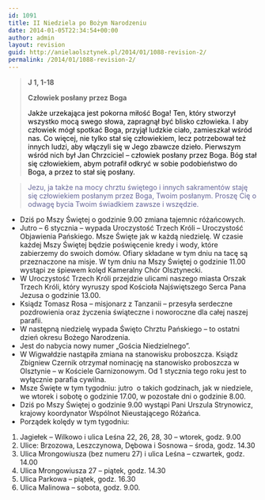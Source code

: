 ```yaml
---
id: 1091
title: II Niedziela po Bożym Narodzeniu
date: 2014-01-05T22:34:54+00:00
author: admin
layout: revision
guid: http://anielaolsztynek.pl/2014/01/1088-revision-2/
permalink: /2014/01/1088-revision-2/
---
```

> **J 1, 1-18**
> 
> **Człowiek posłany przez Boga**
> 
> <span style="color: #000000;">Jakże urzekająca jest pokorna miłość Boga! Ten, który stworzył wszystko mocą swego słowa, zapragnął być blisko człowieka. I aby człowiek mógł spotkać Boga, przyjął ludzkie ciało, zamieszkał wśród nas. Co więcej, nie tylko stał się człowiekiem, lecz potrzebował też innych ludzi, aby włączyli się w Jego zbawcze dzieło. Pierwszym wśród nich był Jan Chrzciciel &#8211; człowiek posłany przez Boga. Bóg stał się człowiekiem, abym potrafił odkryć w sobie podobieństwo do Boga, a przez to stał się posłany. </span>

> <span style="color: #666699;">Jezu, ja także na mocy chrztu świętego i innych sakramentów staję się człowiekiem posłanym przez Boga, Twoim posłanym. Proszę Cię o odwagę bycia Twoim świadkiem zawsze i wszędzie.</span>

  * Dziś po Mszy Świętej o godzinie 9.00 zmiana tajemnic różańcowych.
  * Jutro &#8211; 6 stycznia &#8211; wypada Uroczystość Trzech Króli &#8211; Uroczystość Objawienia Pańskiego. Msze Święte jak w każdą niedzielę. W czasie każdej Mszy Świętej będzie poświęcenie kredy i wody, które zabierzemy do swoich domów. Ofiary składane w tym dniu na tacę są przeznaczone na misje. W tym dniu na Mszy Świętej o godzinie 11.00 wystąpi ze śpiewem kolęd Kameralny Chór Olsztynecki.
  * W Uroczystość Trzech Króli przejdzie ulicami naszego miasta Orszak Trzech Króli, który wyruszy spod Kościoła Najświętszego Serca Pana Jezusa o godzinie 13.00.
  * Ksiądz Tomasz Rosa &#8211; misjonarz z Tanzanii &#8211; przesyła serdeczne pozdrowienia oraz życzenia świąteczne i noworoczne dla całej naszej parafii.
  * W następną niedzielę wypada Święto Chrztu Pańskiego &#8211; to ostatni dzień okresu Bożego Narodzenia.
  * Jest do nabycia nowy numer &#8222;Gościa Niedzielnego&#8221;.
  * W Wigwałdzie nastąpiła zmiana na stanowisku proboszcza. Ksiądz Zbigniew Czernik otrzymał nominację na stanowisko proboszcza w Olsztynie &#8211; w Kościele Garnizonowym. Od 1 stycznia tego roku jest to wyłącznie parafia cywilna.
  * Msze Święte w tym tygodniu: jutro  o takich godzinach, jak w niedziele, we wtorek i sobotę o godzinie 17.00, w pozostałe dni o godzinie 8.00.
  * Dziś po Mszy Świętej o godzinie 9.00 wystąpi Pani Urszula Strynowicz, krajowy koordynator Wspólnot Nieustającego Różańca.
  * Porządek kolędy w tym tygodniu:

 <span style="font-size: 16px;"></span>

  1. Jagiełek &#8211; Wilkowo i ulica Leśna 22, 26, 28, 30 &#8211; wtorek, godz. 9.00
  2. Ulice: Brzozowa, Leszczynowa, Dębowa i Sosnowa &#8211; środa, godz. 14.30
  3. Ulica Mrongowiusza (bez numeru 27) i ulica Leśna &#8211; czwartek, godz. 14.00
  4. Ulica Mrongowiusza 27 &#8211; piątek, godz. 14.30
  5. Ulica Parkowa &#8211; piątek, godz. 16.30
  6. Ulica Malinowa &#8211; sobota, godz. 9.00.